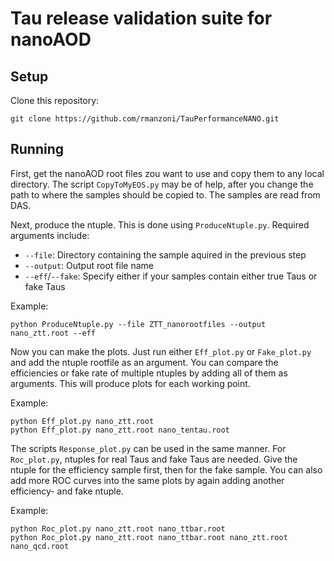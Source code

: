 # Tau release validation suite for nanoAOD

## Setup

Clone this repository:

    git clone https://github.com/rmanzoni/TauPerformanceNANO.git

## Running

First, get the nanoAOD root files zou want to use and copy them to any local directory. The script `CopyToMyEOS.py` may be of help, after you change the path to where the samples should be copied to. The samples are read from DAS.

Next, produce the ntuple. This is done using `ProduceNtuple.py`. Required arguments include:
* `--file`: Directory containing the sample aquired in the previous step
* `--output`: Output root file name
* `--eff`/`--fake`: Specify either if your samples contain either true Taus or fake Taus

Example:

    python ProduceNtuple.py --file ZTT_nanorootfiles --output nano_ztt.root --eff

Now you can make the plots. Just run either `Eff_plot.py` or `Fake_plot.py` and add the ntuple rootfile as an argument. You can compare the efficiencies or fake rate of multiple ntuples by adding all of them as arguments. This will produce plots for each working point.

Example:

    python Eff_plot.py nano_ztt.root
    python Eff_plot.py nano_ztt.root nano_tentau.root

The scripts `Response_plot.py` can be used in the same manner. For `Roc_plot.py`, ntuples for real Taus and fake Taus are needed. Give the ntuple for the efficiency sample first, then for the fake sample. You can also add more ROC curves into the same plots by again adding another efficiency- and fake ntuple.

Example:

    python Roc_plot.py nano_ztt.root nano_ttbar.root
    python Roc_plot.py nano_ztt.root nano_ttbar.root nano_ztt.root nano_qcd.root

